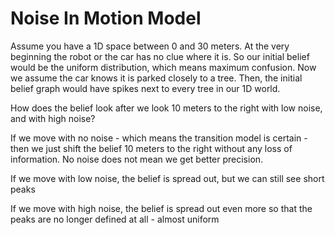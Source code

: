 # Noise In Motion Model

Assume you have a 1D space between 0 and 30 meters. At the very beginning the robot or the car has no clue where it is. So our initial belief would be the uniform distribution, which means maximum confusion. Now we assume the car knows it is parked closely to a tree. Then, the initial belief graph would have spikes next to every tree in our 1D world.

How does the belief look after we look 10 meters to the right with low noise, and with high noise?

If we move with no noise - which means the transition model is certain - then we just shift the belief 10 meters to the right without any loss of information. No noise does not mean we get better precision.

If we move with low noise, the belief is spread out, but we can still see short peaks

If we move with high noise, the belief is spread out even more so that the peaks are no longer defined at all - almost uniform
